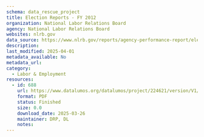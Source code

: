 ```yaml
---
schema: data_rescue_project 
title: Election Reports - FY 2012
organization: National Labor Relations Board
agency: National Labor Relations Board
websites: nlrb.gov
data_source: https://www.nlrb.gov/reports/agency-performance-report/election-reports/election-reports-fy-2012
description: 
last_modified: 2025-04-01
metadata_available: No
metadata_url: 
category:
  - Labor & Employment 
resources:
  - id: 688
    url: https://www.datalumos.org/datalumos/project/224621/version/V1/view
    format: PDF
    status: Finished
    size: 0.0
    download_date: 2025-03-26
    maintainer: DRP, DL
    notes: 
---
```


